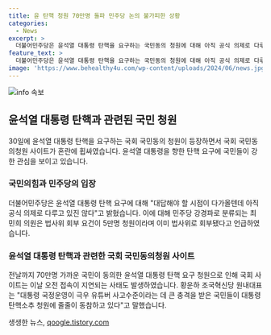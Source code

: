 ```yaml
---
title: 윤 탄핵 청원 70만명 돌파 민주당 논의 불가피한 상황
categories:
  - News
excerpt: >
  더불어민주당은 윤석열 대통령 탄핵을 요구하는 국민동의 청원에 대해 아직 공식 의제로 다루지 않고 있으며 논의 중이 아니다고 밝혔다. 이에 앞서 김진표 전 국회의장 회고록이 공개되자 윤 대통령 탄핵을 요구하는 청원이 70만명 이상의 동의를 받았고 국회 사이트도 접속이 지연되는 사태가 발생했다. 민주당 관계자들은 이를 법사위 회부 요건 충족으로 탄핵안이 법사위로 회부됐다고 주장하며 대통령 국정운영을 논의해야 한다고 강조했다.
feature_text: >
  더불어민주당은 윤석열 대통령 탄핵을 요구하는 국민동의 청원에 대해 아직 공식 의제로 다루지 않고 있으며 논의 중이 아니다고 밝혔다. 이에 앞서 김진표 전 국회의장 회고록이 공개되자 윤 대통령 탄핵을 요구하는 청원이 70만명 이상의 동의를 받았고 국회 사이트도 접속이 지연되는 사태가 발생했다. 민주당 관계자들은 이를 법사위 회부 요건 충족으로 탄핵안이 법사위로 회부됐다고 주장하며 대통령 국정운영을 논의해야 한다고 강조했다.
image: 'https://www.behealthy4u.com/wp-content/uploads/2024/06/news.jpg'
---
```


<p><img src="https://www.behealthy4u.com/wp-content/uploads/2024/06/news.jpg" alt="info 속보" /></p>

<h2 data-ke-size="size26">윤석열 대통령 탄핵과 관련된 국민 청원</h2>

<p data-ke-size="size16">30일에 윤석열 대통령 탄핵을 요구하는 국회 국민동의 청원이 등장하면서 국회 국민동의청원 사이트가 혼란에 휩싸였습니다. 윤석열 대통령을 향한 탄핵 요구에 국민들이 강한 관심을 보이고 있습니다.</p>

<h3>국민의힘과 민주당의 입장</h3>

<p data-ke-size="size16">더불어민주당은 윤석열 대통령 탄핵 요구에 대해 "대답해야 할 시점이 다가올텐데 아직 공식 의제로 다루고 있진 않다"고 밝혔습니다. 이에 대해 민주당 강경파로 분류되는 최민희 의원은 법사위 회부 요건이 5만명 청원이라며 이미 법사위로 회부됐다고 언급하였습니다.</p>

<h3>윤석열 대통령 탄핵과 관련한 국회 국민동의청원 사이트</h3>

<p data-ke-size="size16">전날까지 70만명 가까운 국민이 동의한 윤석열 대통령 탄핵 요구 청원으로 인해 국회 사이트는 이날 오전 접속이 지연되는 사태도 발생하였습니다. 황운하 조국혁신당 원내대표는 "대통령 국정운영이 극우 유튜버 사고수준이라는 데 큰 충격을 받은 국민들이 대통령 탄핵소추 청원에 줄줄이 동참하고 있다"고 말했습니다.</p>
생생한 뉴스, <a href="https://qoogle.tistory.com" rel="dofollow">qoogle.tistory.com</a>


